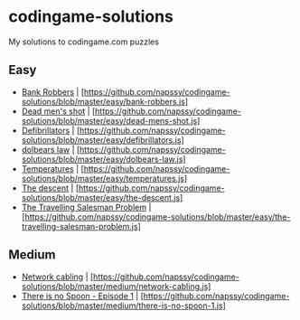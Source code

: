 # codingame-solutions
My solutions to codingame.com puzzles

## Easy
  -  [Bank Robbers](https://www.codingame.com/ide/puzzle/bank-robbers) | [https://github.com/napssy/codingame-solutions/blob/master/easy/bank-robbers.js]
  -  [Dead men's shot](https://www.codingame.com/ide/puzzle/dead-mens-shot) | [https://github.com/napssy/codingame-solutions/blob/master/easy/dead-mens-shot.js]
  -  [Defibrillators](https://www.codingame.com/ide/puzzle/defibrillators) | [https://github.com/napssy/codingame-solutions/blob/master/easy/defibrillators.js]
  -  [dolbears law](https://www.codingame.com/ide/puzzle/dolbears-law) | [https://github.com/napssy/codingame-solutions/blob/master/easy/dolbears-law.js]
  -  [Temperatures](https://www.codingame.com/ide/puzzle/temperatures) | [https://github.com/napssy/codingame-solutions/blob/master/easy/temperatures.js]
  -  [The descent](https://www.codingame.com/ide/puzzle/the-descent) | [https://github.com/napssy/codingame-solutions/blob/master/easy/the-descent.js]
  -  [The Travelling Salesman Problem](https://www.codingame.com/ide/puzzle/the-travelling-salesman-problem) | [https://github.com/napssy/codingame-solutions/blob/master/easy/the-travelling-salesman-problem.js]

## Medium
  -  [Network cabling](https://www.codingame.com/ide/puzzle/network-cabling) | [https://github.com/napssy/codingame-solutions/blob/master/medium/network-cabling.js]
  -  [There is no Spoon - Episode 1](https://www.codingame.com/ide/puzzle/there-is-no-spoon-episode-1) | [https://github.com/napssy/codingame-solutions/blob/master/medium/there-is-no-spoon-1.js]
